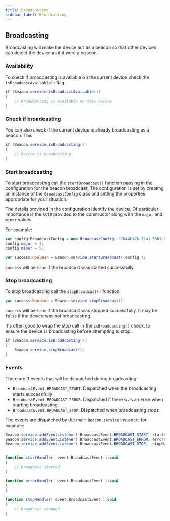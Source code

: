 ```yaml
---
title: Broadcasting
sidebar_label: Broadcasting
---
```


## Broadcasting

Broadcasting will make the device act as a beacon so that other devices can detect the device as if it were a beacon.



### Availability 

To check if broadcasting is available on the current device check the `isBroadcastAvailable()` flag.


```actionscript
if (Beacon.service.isBroadcastAvailable())
{
    // Broadcasting is available on this device
}
```


### Check if broadcasting

You can also check if the current device is already broadcasting as a beacon. This 


```actionscript
if (Beacon.service.isBroadcasting())
{
    // Device is broadcasting 
}
```


### Start broadcasting

To start broadcasting call the `startBroadcast()` function passing in the configuration for the beacon broadcast.
The configuration is set by creating an instance of the `BroadcastConfig` class and setting the properties appropriate for your situation. 

The details provided in the configuration identify the device. Of particular importance is the `UUID` provided to the constructor along with the `major` and `minor` values. 

For example:

```actionscript
var config:BroadcastConfig = new BroadcastConfig( "7b44b47b-52a1-5381-90c2-f09b6838c5d4" );
config.major = 1;
config.minor = 5;

var success:Boolean = Beacon.service.startBroadcast( config );
```

`success` will be `true` if the broadcast was started successfully.


### Stop broadcasting


To stop broadcasting call the `stopBroadcast()` function.


```actionscript
var success:Boolean = Beacon.service.stopBroadcast();
```

`success` will be `true` if the broadcast was stopped successfully. It may be `false` if the device was not broadcasting.

It's often good to wrap the stop call in the `isBroadcasting()` check, to ensure the device is broadcasting before attempting to stop:

```actionscript
if (Beacon.service.isBroadcasting())
{
    Beacon.service.stopBroadcast();
}
```



### Events

There are 3 events that will be dispatched during broadcasting:

- `BroadcastEvent.BROADCAST_START`: Dispatched when the broadcasting starts successfully
- `BroadcastEvent.BROADCAST_ERROR`: Dispatched if there was an error when starting broadcasting
- `BroadcastEvent.BROADCAST_STOP`: Dispatched when broadcasting stops

The events are dispatched by the main `Beacon.service` instance, for example:

```actionscript
Beacon.service.addEventListener( BroadcastEvent.BROADCAST_START, startHandler );
Beacon.service.addEventListener( BroadcastEvent.BROADCAST_ERROR, errorHandler );
Beacon.service.addEventListener( BroadcastEvent.BROADCAST_STOP,  stopHandler );


function startHandler( event:BroadcastEvent ):void
{
    // broadcast started
}

function errorHandler( event:BroadcastEvent ):void
{
}

function stopHandler( event:BroadcastEvent ):void
{
    // broadcast stopped
}
```


